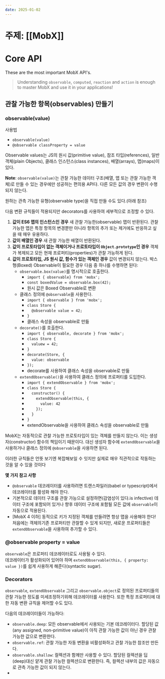 ```yaml
---
date: 2025-01-02
---
```

# 주제: [[MobX]]
# Core API
These are the most important MobX API's.
> Understanding `observable`, `computed`, `reaction` and `action` is enough to master MobX and use it in your applications!

## 관찰 가능한 항목(observables) 만들기

### observable(value)
사용법
- `observable(value)`
- `@observable classProperty = value`

Observable values는 JS의 원시 값(primitive value), 참조 타입(references), 일반 객체(plain Objects), 클래스 인스턴스(class instances), 배열(arrays), 맵(maps)이 있다.

**Note**: `observable(value)`는 관찰 가능한 데이터 구조(배열, 맵 또는 관찰 가능한 객체)로 만들 수 있는 경우에만 성공하는 편의용 API다. 다른 모든 값의 경우 변환이 수행되지 않는다.

원하는 관측 가능한 유형(observable type)을 직접 만들 수도 있다.(아래 참조)

다음 변환 규칙들이 적용되지만 decorators를 사용하여 세부적으로 조정할 수 있다.
1. **값이 ES6 맵의 인스턴스인 경우** 새 관찰 가능한(observable) 맵이 반환된다. 관찰 가능한 맵은 특정 항목의 변경뿐만 아니라 항목의 추가 또는 제거에도 반응하고 싶을 때 매우 유용하다.
2. **값이 배열인 경우** 새 관찰 가능한 배열이 반환된다.
3. **값이 프로토타입이 없는 객체이거나 프로토타입이 `Object.prototype`인 경우** 객체가 복제되고 모든 현재 프로퍼티(properties)가 관찰 가능하게 된다.
4. **값이 프로토타입, JS 원시 값, 함수가 있는 객체인 경우** 값이 변경되지 않는다. 박스형(Boxed) Observable이 필요한 경우 다음 중 하나를 수행하면 된다:
	- `observable.box(value)`를 명시적으로 호출한다.
		- `import { observable} from 'mobx';`
		- `const boxedValue = observable.box(42);`
		- 원시 값은 Boxed Observable로 변환
	- 클래스 정의에 `@observable`을 사용한다.
		- `import { observable } from 'mobx';`
		- `class Store {`
		- `  @observable value = 42;`
		- `}`
		- 클래스 속성을 observable로 만듦
	- `decorate()`를 호출한다.
		- `import { observable, decorate } from 'mobx';`
		- `class Store {`
		- `  valuew = 42;`
		- `}`
		- `decorate(Store, {`
		- `  value: observable`
		- `});`
		- decorate를 사용하여 클래스 속성을 observable로 만듦
	- `extendObservable()`을 사용하여 클래스 정의에 프로퍼티를 도입한다.
		- `import { extendObservable } from 'mobx';`
		- `class Store {`
		- `  constructor() {`
		- `    extendObservable(this, {`
		- `      value: 42`
		- `    });`
		- `  }`
		- `}`
		- extendObservable을 사용하여 클래스 속성을 observable로 만듦


MobX는 자동적으로 관찰 가능한 프로토타입이 있는 객체를 만들지 않는다. 이는 생성자(constructor) 함수의 책임이기 때문이다. 대신 생성자 함수에 `extendObservable`을 사용하거나 클래스 정의에 `@observable`을 사용하면 된다.

이러한 규칙들은 언뜻 보기엔 복잡해보일 수 잇지만 실제로 매우 직관적으로 작동하는 것을 알 수 있을 것이다

**몇 가지 참고 사항**
- `@observable` 데코레이터를 사용하려면 트랜스파일러(babel or typescript)에서 데코레이터를 활성화 해야 한다.
- 기본적으로 데이터 구조를 관찰 가능으로 설정하면(감염성이 있다.is infective) 데이터 구조에 포함되어 있거나 향후 데이터 구조에 포함될 모든 값에 `observable`이 자동으로 적용된다.
- [MobX 4 이하] 동적으로 키가 지정된 객체를 만들려면 항상 맵을 사용해야 한다! 처음에는 객체의기존 프로퍼티만 관찰할 수 있게 되지만, 새로운 프로퍼티들은  `extendObservable`을 사용하여 추가할 수 있다.

### @observable property = value
`observable`은 프로퍼티 데코레이터로도 사용될 수 있다. <br>데코레이터가 활성화되어 있어야 하며 `extendObservable(this, { property: value })`를 쉽게 사용하게 해준다(syntactic sugar).

### Decorators
`observable`, `extendObservable` 그리고 `observable.object`로 정의된 프로퍼티들의 관찰 가능한 정도를 미세조정하기위해 데코레이터를 사용한다. 또한 특정 프로퍼티에 대한 자동 변환 규칙을 제어할 수도 있다.

다음의 데코레이터들이 가능하다:
- `observable.deep`: 모든 observable에서 사용되는 기본 데코레이터다. 할당된 값(any assigned, non-primitive value)이 아직 관찰 가능한 값이 아닌 경우 관찰 가능한 값으로 변환한다.
- `observable.ref`: 관찰 가능한 자동 변환을 비활성화하고 관찰 가능한 참조만 만든다.
- `observable.shallow`: 컬렉션과 함께만 사용할 수 있다. 할당된 컬렉션을 딥(deep)대신 얕게 관찰 가능한 컬렉션으로 변환한다. 즉, 컬렉션 내부의 값은 자동으로 관측 가능한 값이 되지 않는다.
- 